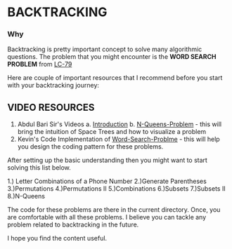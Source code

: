 # BACKTRACKING

### Why

Backtracking is pretty important concept to solve many algorithmic questions. The problem that you might encounter is the **WORD SEARCH PROBLEM** from [LC-79](https://leetcode.com/problems/word-search/)

Here are couple of important resources that I recommend before you start with your backtracking journey:

## VIDEO RESOURCES

1. Abdul Bari Sir's Videos
   a. [Introduction](https://www.youtube.com/watch?v=DKCbsiDBN6c)
   b. [N-Queens-Problem](https://www.youtube.com/watch?v=xFv_Hl4B83A) - this will bring the intuition of Space Trees and how to visualize a problem
2. Kevin's Code Implementation of [Word-Search-Problme](https://www.youtube.com/watch?v=vYYNp0Jrdv0) - this will help you design the coding pattern for these problems.

After setting up the basic understanding then you might want to start solving this list below.

1.) Letter Combinations of a Phone Number
2.)Generate Parentheses
3.)Permutations
4.)Permutations II
5.)Combinations
6.)Subsets
7.)Subsets II
8.)N-Queens

The code for these problems are there in the current directory. Once, you are comfortable with all these problems. I believe you can tackle any problem related to backtracking in the future.

I hope you find the content useful.
